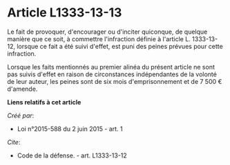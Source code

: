 # Article L1333-13-13

Le fait de provoquer, d'encourager ou d'inciter quiconque, de quelque manière que ce soit, à commettre l'infraction définie à
l'article L. 1333-13-12, lorsque ce fait a été suivi d'effet, est puni des peines prévues pour cette infraction. 

Lorsque les faits mentionnés au premier alinéa du présent article ne sont pas suivis d'effet en raison de circonstances
indépendantes de la volonté de leur auteur, les peines sont de six mois d'emprisonnement et de 7 500 € d'amende.

**Liens relatifs à cet article**

_Créé par_:

  - Loi n°2015-588 du 2 juin 2015 - art. 1

_Cite_:

  - Code de la défense. - art. L1333-13-12
